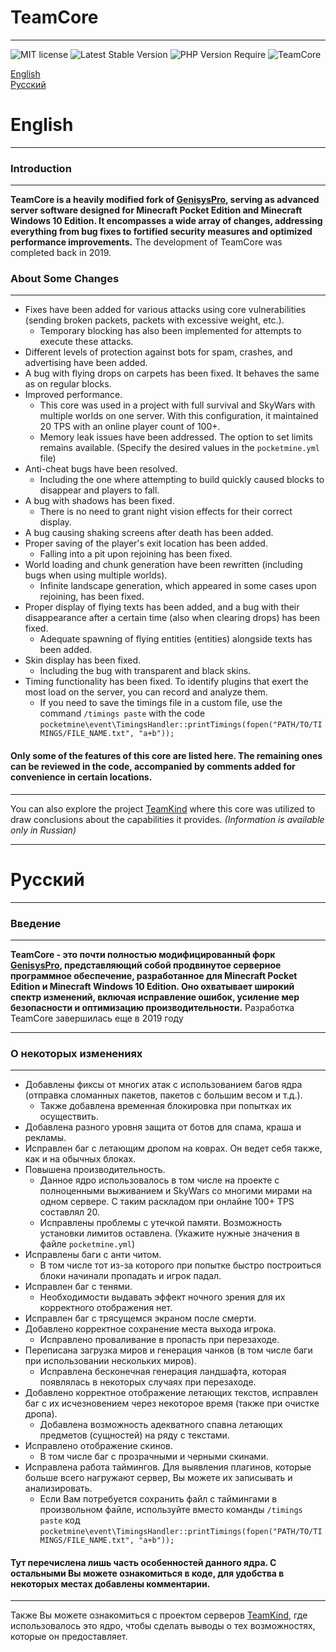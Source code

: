 # TeamCore

___
![MIT license](https://img.shields.io/badge/license-MIT-brightgreen)
![Latest Stable Version](https://img.shields.io/badge/stable-v1.1-%2328a3df)
![PHP Version Require](https://img.shields.io/badge/php-%5E7.4-%23787CB5)
![TeamCore](/logo.png)

[English](#english)  
[Русский](#русский)

# English

___

### Introduction

___
__TeamCore is a heavily modified fork of [GenisysPro](https://github.com/GenisysPro/GenisysPro), serving as advanced
server software designed for Minecraft Pocket Edition and Minecraft Windows 10 Edition. It encompasses a wide array of
changes, addressing everything from bug fixes to fortified security measures and optimized performance improvements.__
The development of TeamCore was completed back in 2019.

###     

### About Some Changes

___

- Fixes have been added for various attacks using core vulnerabilities (sending broken packets, packets with excessive
  weight, etc.).
    - Temporary blocking has also been implemented for attempts to execute these attacks.
- Different levels of protection against bots for spam, crashes, and advertising have been added.
- A bug with flying drops on carpets has been fixed. It behaves the same as on regular blocks.
- Improved performance.
    - This core was used in a project with full survival and SkyWars with multiple worlds on one server. With this
      configuration, it maintained 20 TPS with an online player count of 100+.
    - Memory leak issues have been addressed. The option to set limits remains available. (Specify the desired values in
      the `pocketmine.yml` file)
- Anti-cheat bugs have been resolved.
    - Including the one where attempting to build quickly caused blocks to disappear and players to fall.
- A bug with shadows has been fixed.
    - There is no need to grant night vision effects for their correct display.
- A bug causing shaking screens after death has been added.
- Proper saving of the player's exit location has been added.
    - Falling into a pit upon rejoining has been fixed.
- World loading and chunk generation have been rewritten (including bugs when using multiple worlds).
    - Infinite landscape generation, which appeared in some cases upon rejoining, has been fixed.
- Proper display of flying texts has been added, and a bug with their disappearance after a certain time (also when
  clearing drops) has been fixed.
    - Adequate spawning of flying entities (entities) alongside texts has been added.
- Skin display has been fixed.
    - Including the bug with transparent and black skins.
- Timing functionality has been fixed. To identify plugins that exert the most load on the server, you can record and
  analyze them.
    - If you need to save the timings file in a custom file, use the command `/timings paste` with the
      code `pocketmine\event\TimingsHandler::printTimings(fopen("PATH/TO/TIMINGS/FILE_NAME.txt", "a+b"));`

#### Only some of the features of this core are listed here. The remaining ones can be reviewed in the code, accompanied by comments added for convenience in certain locations.

___

You can also explore the project [TeamKind](https://tigdav.ru/project/?name=TeamKind) where this core was utilized to
draw conclusions about the capabilities it provides. _(Information is available only in Russian)_
___

# Русский

___

### Введение

___
__TeamCore - это почти полностью модифицированный форк [GenisysPro](https://github.com/GenisysPro/GenisysPro),
представляющий собой продвинутое серверное программное обеспечение, разработанное для Minecraft Pocket Edition и
Minecraft Windows 10 Edition. Оно охватывает широкий спектр изменений, включая исправление ошибок, усиление мер
безопасности и оптимизацию производительности.__
Разработка TeamCore завершилась еще в 2019 году
___

### О некоторых изменениях

___

- Добавлены фиксы от многих атак с использованием багов ядра (отправка сломанных пакетов, пакетов с большим весом и
  т.д.).
    - Также добавлена временная блокировка при попытках их осуществить.
- Добавлена разного уровня защита от ботов для спама, краша и рекламы.
- Исправлен баг с летающим дропом на коврах. Он ведет себя также, как и на обычных блоках.
- Повышена производительность.
    - Данное ядро использовалось в том числе на проекте с полноценными выживанием и SkyWars со многими мирами на одном
      сервере. С таким раскладом при онлайне 100+ TPS составлял 20.
    - Исправлены проблемы с утечкой памяти. Возможность установки лимитов оставлена. (Укажите нужные значения в
      файле `pocketmine.yml`)
- Исправлены баги с анти читом.
    - В том числе тот из-за которого при попытке быстро построиться блоки начинали пропадать и игрок падал.
- Исправлен баг с тенями.
    - Необходимости выдавать эффект ночного зрения для их корректного отображения нет.
- Исправлен баг с трясущемся экраном после смерти.
- Добавлено корректное сохранение места выхода игрока.
    - Исправлено проваливание в пропасть при перезаходе.
- Переписана загрузка миров и генерация чанков (в том числе баги при использовании нескольких миров).
    - Исправлена бесконечная генерация ландшафта, которая появлялась в некоторых случаях при перезаходе.
- Добавлено корректное отображение летающих текстов, исправлен баг с их исчезновением через некоторое время (также при
  очистке дропа).
    - Добавлена возможность адекватного спавна летающих предметов (сущностей) на ряду с текстами.
- Исправлено отображение скинов.
    - В том числе баг с прозрачными и черными скинами.
- Исправлена работа таймингов. Для выявления плагинов, которые больше всего нагружают сервер, Вы можете их записывать и
  анализировать.
    - Если Вам потребуется сохранить файл с таймингами в произвольном файле, используйте вместо команды `/timings paste`
      код `pocketmine\event\TimingsHandler::printTimings(fopen("PATH/TO/TIMINGS/FILE_NAME.txt", "a+b"));`

#### Тут перечислена лишь часть особенностей данного ядра. С остальными Вы можете ознакомиться в коде, для удобства в некоторых местах добавлены комментарии.

___

Также Вы можете ознакомиться с проектом серверов [TeamKind](https://tigdav.ru/project/?name=TeamKind), где
использовалось это ядро, чтобы сделать выводы о тех возможностях, которые он предоставляет.